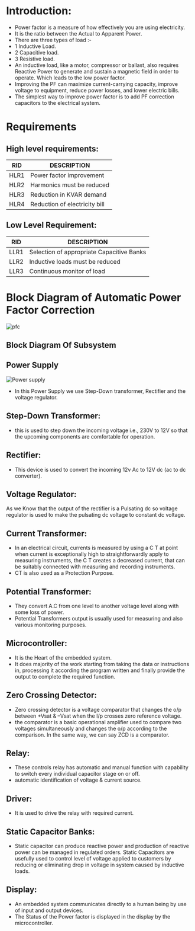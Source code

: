 # Introduction:

- Power factor is a measure of how effectively you are using electricity.
- It is the ratio between the Actual to Apparent Power.
- There are three types of load :-
- 1 Inductive Load.
- 2 Capacitive load.
- 3 Resistive load.
- An inductive load, like a motor, compressor or ballast, also requires Reactive Power to generate and sustain a magnetic field in order to operate. Which leads to the            low power factor.
- Improving the PF can maximize current-carrying capacity, improve voltage to equipment, reduce power losses, and lower electric bills.
- The simplest way to improve power factor is to add PF correction capacitors to the electrical system.

# Requirements

## High level requirements:

|RID	|DESCRIPTION |
|---- |----|
|HLR1	|Power factor improvement |
|HLR2	|Harmonics must be reduced |
|HLR3	|Reduction in KVAR demand |
|HLR4	|Reduction of electricity bill |

## Low Level Requirement:

|RID	|DESCRIPTION |
|---- |----|
|LLR1	|Selection of appropriate Capacitive Banks |
|LLR2	|Inductive loads must be reduced |
|LLR3	|Continuous monitor of  load |

# Block Diagram of Automatic Power Factor Correction

![pfc](https://user-images.githubusercontent.com/82751022/154840772-32d48d22-ee73-46a6-bd2e-c1bf91913795.png)


## Block Diagram Of Subsystem

## Power Supply
![Power supply](https://user-images.githubusercontent.com/82751022/154840639-2294ade3-216f-461d-88f8-3651f7df7df1.png)

- In this Power Supply we use Step-Down transformer, Rectifier and the voltage regulator.
## Step-Down Transformer: 
  - this is used to step down the incoming voltage i.e., 230V to 12V so that the upcoming components are comfortable for operation.
## Rectifier: 
- This device is used to convert the incoming 12v Ac to 12V dc (ac to dc converter).
## Voltage Regulator: 
As we Know that the output of the rectifier is a Pulsating dc so voltage regulator is used to make the pulsating dc voltage to constant dc voltage.

## Current Transformer:
- In an electrical circuit, currents is measured by using a C T at point when current is exceptionally high to straightforwardly apply to measuring instruments, the C T creates a decreased current, that can be suitably connected with measuring and recording instruments.
- CT is also used as a Protection Purpose.

## Potential Transformer:
- They convert A.C from one level to another voltage level along with some loss of power.
- Potential Transformers output is usually used for measuring and also various monitoring purposes.




## Microcontroller:
- It is the Heart of the embedded system.
- It does majority of the work starting from taking the data or instructions in, processing it according the program written and finally provide the output to complete the required function.

## Zero Crossing Detector:
- Zero crossing detector is a voltage comparator that changes the o/p between +Vsat & –Vsat when the I/p crosses zero reference voltage.
- the comparator is a basic operational amplifier used to compare two voltages simultaneously and changes the o/p according to the comparison. In the same way, we can say ZCD is a comparator.

## Relay:
- These controls relay has automatic and manual function with capability to switch every individual capacitor stage on or off.
- automatic identification of voltage & current source.

## Driver: 
- It is used to drive the relay with required current.

## Static Capacitor Banks:
- Static capacitor can produce reactive power and production of reactive power can be managed in regulated orders. Static Capacitors are usefully used to control level of voltage applied to customers by reducing or eliminating drop in voltage in system caused by inductive loads.

## Display:
- An embedded system communicates directly to a human being by use of input and output devices.
- The Status of the Power factor is displayed in the display by the microcontroller.







